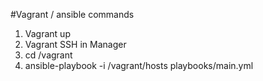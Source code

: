#Vagrant / ansible commands
1. Vagrant up
2. Vagrant SSH in Manager
3. cd /vagrant
4. ansible-playbook -i /vagrant/hosts playbooks/main.yml
